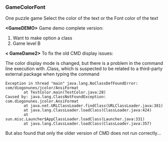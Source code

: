 ### GameColorFont
One puzzle game
Select the color of the text or the Font color of the text

**\<GameDEMO\>** Game demo complete version:
 1. Want to make option a class
 2. Game level B

**\< GameDame2\>** To fix the old CMD display issues:

The color display mode is changed, but there is a problem in the command line execution with .Class, which is suspected to be related to a third-party external package when typing the command
```
Exception in thread "main" java.lang.NoClassDefFoundError: com/diogonunes/jcolor/AnsiFormat
        at TestColor.main(TestColor.java:28)
Caused by: java.lang.ClassNotFoundException: com.diogonunes.jcolor.AnsiFormat
        at java.net.URLClassLoader.findClass(URLClassLoader.java:381)
        at java.lang.ClassLoader.loadClass(ClassLoader.java:424)
        at sun.misc.Launcher$AppClassLoader.loadClass(Launcher.java:331)
        at java.lang.ClassLoader.loadClass(ClassLoader.java:357)
```
But also found that only the older version of CMD does not run correctly...
